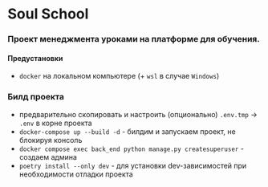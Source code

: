 # Soul School

### Проект менеджмента уроками на платформе для обучения.

#### Предустановки

- `docker` на локальном компьютере (+ `wsl` в случае `Windows`)


### Билд проекта
- предварительно скопировать и настроить (опционально) `.env.tmp` -> `.env` в корне проекта
- `docker-compose up --build -d` - билдим и запускаем проект, не блокируя консоль
- `docker compose exec back_end python manage.py createsuperuser` - создаем админа
- `poetry install --only dev` - для установки dev-зависимостей при необходимости отладки проекта
